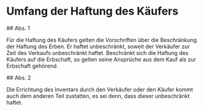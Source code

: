 # Umfang der Haftung des Käufers



\#\# Abs. 1

 Für die Haftung des Käufers gelten die Vorschriften über die Beschränkung der Haftung des Erben. Er haftet unbeschränkt, soweit der Verkäufer zur Zeit des Verkaufs unbeschränkt haftet. Beschränkt sich die Haftung des Käufers auf die Erbschaft, so gelten seine Ansprüche aus dem Kauf als zur Erbschaft gehörend.

\#\# Abs. 2

 Die Errichtung des Inventars durch den Verkäufer oder den Käufer kommt auch dem anderen Teil zustatten, es sei denn, dass dieser unbeschränkt haftet. 

